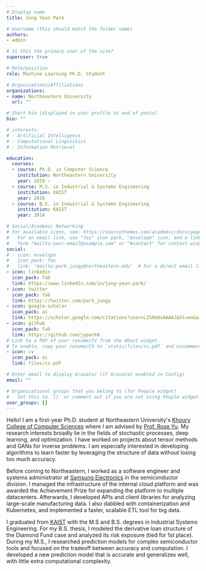 ```yaml
---
# Display name
title: Jung Yeon Park

# Username (this should match the folder name)
authors:
- admin

# Is this the primary user of the site?
superuser: true

# Role/position
role: Machine Learning Ph.D. Student

# Organizations/Affiliations
organizations:
- name: Northeastern University
  url: ""

# Short bio (displayed in user profile at end of posts)
bio: ""

# interests:
# - Artificial Intelligence
# - Computational Linguistics
# - Information Retrieval

education:
  courses:
  - course: Ph.D. in Computer Science
    institution: Northeastern University
    year: 2019 ~
  - course: M.S. in Industrial & Systems Engineering
    institution: KAIST
    year: 2016
  - course: B.S. in Industrial & Systems Engineering
    institution: KAIST
    year: 2014

# Social/Academic Networking
# For available icons, see: https://sourcethemes.com/academic/docs/page-builder/#icons
#   For an email link, use "fas" icon pack, "envelope" icon, and a link in the
#   form "mailto:your-email@example.com" or "#contact" for contact widget.
social:
# - icon: envelope
#   icon_pack: fas
#   link: 'mailto:park.jungy@northeastern.edu'  # For a direct email link, use "mailto:test@example.org".
- icon: linkedin
  icon_pack: fab
  link: https://www.linkedin.com/in/jung-yeon-park/ 
- icon: twitter
  icon_pack: fab
  link: https://twitter.com/park_jungy
- icon: google-scholar
  icon_pack: ai
  link: https://scholar.google.com/citations?user=LZSRm9sAAAAJ&hl=en&oi=sra
- icon: github
  icon_pack: fab
  link: https://github.com/jypark0
# Link to a PDF of your resume/CV from the About widget.
# To enable, copy your resume/CV to `static/files/cv.pdf` and uncomment the lines below.
- icon: cv
  icon_pack: ai
  link: files/cv.pdf

# Enter email to display Gravatar (if Gravatar enabled in Config)
email: ""

# Organizational groups that you belong to (for People widget)
#   Set this to `[]` or comment out if you are not using People widget.
user_groups: []
---
```


Hello! 
I am a first-year Ph.D. student at Northeastern University's [Khoury College of Computer Sciences](https://www.khoury.northeastern.edu/) where I am advised by [Prof. Rose Yu](http://roseyu.com/).
My research interests broadly lie in the fields of stochastic processes, deep learning, and optimization. I have worked on projects about tensor methods and GANs for inverse problems. I am especially interested in developing algorithms to learn faster by leveraging the structure of data without losing too much accuracy.

Before coming to Northeastern, I worked as a software engineer and systems administrator at [Samsung Electronics](https://www.samsung.com/semiconductor/) in the semiconductor division.
I managed the infrastructure of the internal cloud platform and was awarded the Achievement Prize for expanding the platform to multiple datacenters. 
Afterwards, I developed APIs and client libraries for analyzing large-scale manufacturing data. 
I also dabbled with containerization and Kubernetes, and implemented a faster, scalable ETL tool for big data. 

I graduated from [KAIST](https://www.kaist.ac.kr/en) with the M.S and B.S. degrees in Industrial Systems Engineering. 
For my B.S. thesis, I modeled the derivative loan structure of the Diamond Fund case and analyzed its risk exposure (tied for 1st place).
During my M.S., I researched prediction models for complex semiconductor tools and focused on the tradeoff between accuracy and computation. 
I developed a new prediction model that is accurate and generalizes well, with little extra computational complexity.

